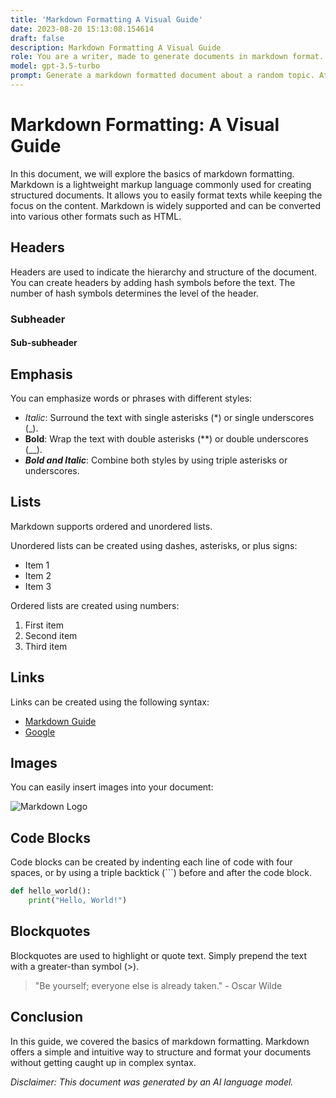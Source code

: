 ```yaml
---
title: 'Markdown Formatting A Visual Guide'
date: 2023-08-20 15:13:08.154614
draft: false
description: Markdown Formatting A Visual Guide
role: You are a writer, made to generate documents in markdown format. It is very important that all of the documents you generate are in valid markdown format.
model: gpt-3.5-turbo
prompt: Generate a markdown formatted document about a random topic. At the bottom, include a disclaimer explaining that the document was generated by you. The first line of the document should be the title. Make sure that the entire document is in proper markdown format, using a mix of various tags to make the document visually appealing.
---
```


# Markdown Formatting: A Visual Guide

In this document, we will explore the basics of markdown formatting. Markdown is a lightweight markup language commonly used for creating structured documents. It allows you to easily format texts while keeping the focus on the content. Markdown is widely supported and can be converted into various other formats such as HTML.

## Headers

Headers are used to indicate the hierarchy and structure of the document. You can create headers by adding hash symbols before the text. The number of hash symbols determines the level of the header.

### Subheader

#### Sub-subheader

## Emphasis

You can emphasize words or phrases with different styles:

- *Italic*: Surround the text with single asterisks (*) or single underscores (_).
- **Bold**: Wrap the text with double asterisks (**) or double underscores (__).
- ***Bold and Italic***: Combine both styles by using triple asterisks or underscores.

## Lists

Markdown supports ordered and unordered lists. 

Unordered lists can be created using dashes, asterisks, or plus signs:

- Item 1
- Item 2
- Item 3

Ordered lists are created using numbers:

1. First item
1. Second item
1. Third item

## Links

Links can be created using the following syntax:

- [Markdown Guide](https://www.markdownguide.org)
- [Google](http://www.google.com)

## Images

You can easily insert images into your document:

![Markdown Logo](https://upload.wikimedia.org/wikipedia/commons/4/48/Markdown-mark.svg)

## Code Blocks

Code blocks can be created by indenting each line of code with four spaces, or by using a triple backtick (\```) before and after the code block.

```python
def hello_world():
    print("Hello, World!")
```

## Blockquotes

Blockquotes are used to highlight or quote text. Simply prepend the text with a greater-than symbol (>).

> "Be yourself; everyone else is already taken." - Oscar Wilde

## Conclusion

In this guide, we covered the basics of markdown formatting. Markdown offers a simple and intuitive way to structure and format your documents without getting caught up in complex syntax.

*Disclaimer: This document was generated by an AI language model.*